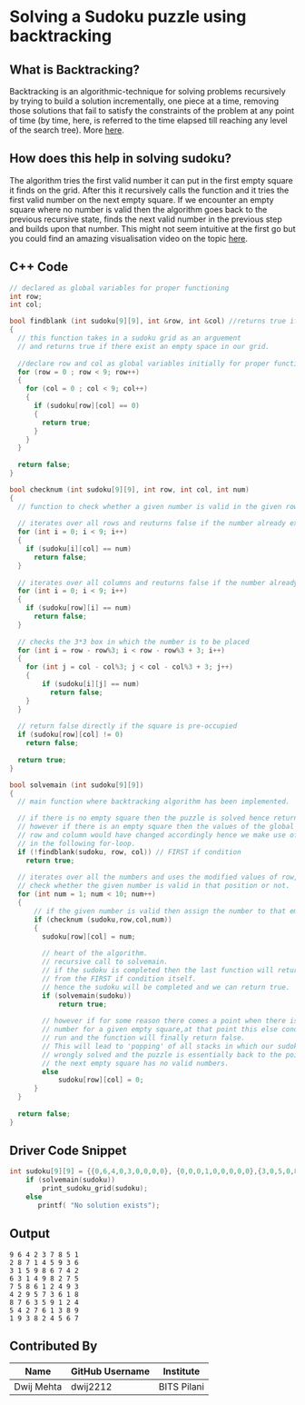 # Solving a Sudoku puzzle using backtracking

## What is Backtracking?
Backtracking is an algorithmic-technique for solving problems recursively by trying to build a solution incrementally, one piece at a time, removing those solutions that fail to satisfy the constraints of the problem at any point of time (by time, here, is referred to the time elapsed till reaching any level of the search tree).
More [here](https://www.geeksforgeeks.org/backtracking-introduction/).

## How does this help in solving sudoku?
The algorithm tries the first valid number it can put in the first empty square it finds on the grid. After this it recursively calls the function and it tries the first valid number on the next empty square.
If we encounter an empty square where no number is valid then the algorithm goes back to the previous recursive state, finds the next valid number in the previous step and builds upon that number.
This might not seem intuitive at the first go but you could find an amazing visualisation video on the topic [here](https://www.youtube.com/watch?v=_vWRZiDUGHU).

## C++ Code
```cpp
// declared as global variables for proper functioning
int row;
int col;

bool findblank (int sudoku[9][9], int &row, int &col) //returns true if there is an unassigned value in grid
{
  // this function takes in a sudoku grid as an arguement 
  // and returns true if there exist an empty space in our grid.
  
  //declare row and col as global variables initially for proper functionality
  for (row = 0 ; row < 9; row++)
  {
    for (col = 0 ; col < 9; col++)
    {
      if (sudoku[row][col] == 0)
      {
        return true;
      }
    }
  }
  
  return false;
}

bool checknum (int sudoku[9][9], int row, int col, int num)
{
  // function to check whether a given number is valid in the given row and column
  
  // iterates over all rows and reuturns false if the number already exist in the column.
  for (int i = 0; i < 9; i++)
  {
    if (sudoku[i][col] == num)
      return false;
  }
  
  // iterates over all columns and reuturns false if the number already exist in the row.
  for (int i = 0; i < 9; i++)
  {
    if (sudoku[row][i] == num)
      return false;
  }
  
  // checks the 3*3 box in which the number is to be placed
  for (int i = row - row%3; i < row - row%3 + 3; i++)
  {
    for (int j = col - col%3; j < col - col%3 + 3; j++)
    {   
        if (sudoku[i][j] == num)
          return false;
    }
  }
  
  // return false directly if the square is pre-occupied
  if (sudoku[row][col] != 0)
    return false;
  
  return true;
}

bool solvemain (int sudoku[9][9])
{
  // main function where backtracking algorithm has been implemented.

  // if there is no empty square then the puzzle is solved hence return true.
  // however if there is an empty square then the values of the global variables 
  // row and column would have changed accordingly hence we make use of them
  // in the following for-loop.
  if (!findblank(sudoku, row, col)) // FIRST if condition
    return true;
  
  // iterates over all the numbers and uses the modified values of row, col to 
  // check whether the given number is valid in that position or not.
  for (int num = 1; num < 10; num++)
  {
      // if the given number is valid then assign the number to that empty square
      if (checknum (sudoku,row,col,num))
      { 
        sudoku[row][col] = num;
        
        // heart of the algorithm. 
        // recursive call to solvemain.
        // if the sudoku is completed then the last function will return true 
        // from the FIRST if condition itself.
        // hence the sudoku will be completed and we can return true.
        if (solvemain(sudoku))
			return true;
          
        // however if for some reason there comes a point when there is no valid
        // number for a given empty square,at that point this else condition will 
        // run and the function will finally return false.
        // This will lead to 'popping' of all stacks in which our sudoku has been
        // wrongly solved and the puzzle is essentially back to the point on which
        // the next empty square has no valid numbers.
        else
			sudoku[row][col] = 0;
      }
  }
  
  return false;
}
```

## Driver Code Snippet
```cpp
int sudoku[9][9] = {{0,6,4,0,3,0,0,0,0}, {0,0,0,1,0,0,0,0,0},{3,0,5,0,8,0,0,0,2},{0,0,0,0,0,8,0,7,0},{7,5,0,6,0,2,4,0,0},{0,0,0,0,0,0,0,1,8},{0,0,0,0,0,0,0,0,0},{0,0,2,7,0,0,0,0,9},{1,0,3,0,0,4,0,6,0}};
    if (solvemain(sudoku))  
        print_sudoku_grid(sudoku);
    else
       printf( "No solution exists");
```

## Output
```terminal
9 6 4 2 3 7 8 5 1                                                                                                               
2 8 7 1 4 5 9 3 6                                                                                                               
3 1 5 9 8 6 7 4 2                                                                                                               
6 3 1 4 9 8 2 7 5                                                                                                               
7 5 8 6 1 2 4 9 3                                                                                                               
4 2 9 5 7 3 6 1 8                                                                                                               
8 7 6 3 5 9 1 2 4                                                                                                               
5 4 2 7 6 1 3 8 9                                                                                                               
1 9 3 8 2 4 5 6 7 
```

## Contributed By

| Name | GitHub Username | Institute |
| --- | --- | --- |
| Dwij Mehta | dwij2212 | BITS Pilani |
